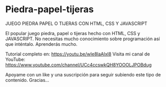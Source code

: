 # Piedra-papel-tijeras
JUEGO PIEDRA PAPEL O TIJERAS CON HTML, CSS Y JAVASCRIPT

El popular juego piedra, papel o tijeras hecho con HTML, CSS y JAVASCRIPT.
No necesitas mucho conocimiento sobre programación así que inténtalo. Aprenderás mucho.

Tutorial completo en: https://youtu.be/wIe8laAlxl8
Visita mi canal de YouTube: https://www.youtube.com/channel/UCc4ccswkQH8YOOOLJPOBdug

Apoyame con un like y una suscripción para seguir subiendo este tipo de contenido.
Gracias...
